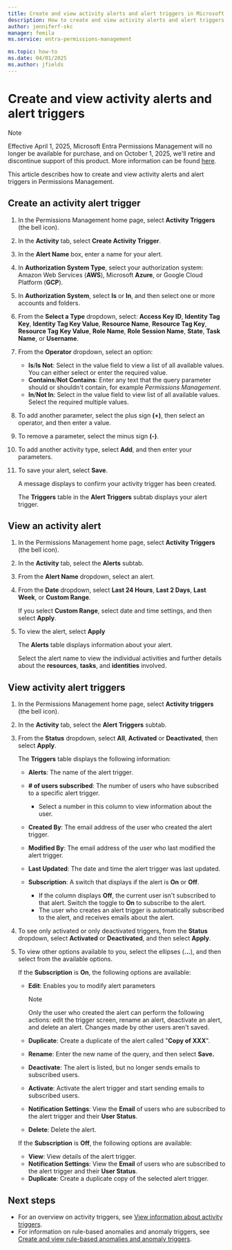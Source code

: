 ```yaml
---
title: Create and view activity alerts and alert triggers in Microsoft Entra Permissions Management
description: How to create and view activity alerts and alert triggers in Microsoft Entra Permissions Management.
author: jenniferf-skc
manager: femila
ms.service: entra-permissions-management

ms.topic: how-to
ms.date: 04/01/2025
ms.author: jfields
---
```


# Create and view activity alerts and alert triggers

> [!NOTE]
> Effective April 1, 2025, Microsoft Entra Permissions Management will no longer be available for purchase, and on October 1, 2025, we'll retire and discontinue support of this product. More information can be found [here](aka.ms/MEPMretire).

This article describes how to create and view activity alerts and alert triggers in Permissions Management.

## Create an activity alert trigger

1. In the Permissions Management home page, select **Activity Triggers** (the bell icon).
1. In the **Activity** tab, select **Create Activity Trigger**.
1. In the **Alert Name** box, enter a name for your alert.
1. In **Authorization System Type**, select your authorization system: Amazon Web Services (**AWS**), Microsoft **Azure**, or Google Cloud Platform (**GCP**).
1. In **Authorization System**, select **Is** or **In**, and then select one or more accounts and folders.
1. From the **Select a Type** dropdown, select: **Access Key ID**, **Identity Tag Key**, **Identity Tag Key Value**, **Resource Name**, **Resource Tag Key**,  **Resource Tag Key Value**, **Role Name**, **Role Session Name**, **State**, **Task Name**, or **Username**.
1. From the **Operator** dropdown, select an option:

    - **Is**/**Is Not**: Select in the value field to view a list of all available values. You can either select or enter the required value.
    - **Contains**/**Not Contains**: Enter any text that the query parameter should or shouldn't contain, for example *Permissions Management*.
    - **In**/**Not In**: Select in the value field to view list of all available values. Select the required multiple values.

1. To add another parameter, select the plus sign **(+)**, then select an operator, and then enter a value.
1. To remove a parameter, select the minus sign **(-)**.
1. To add another activity type, select **Add**, and then enter your parameters.
1. To save your alert, select **Save**.

    A message displays to confirm your activity trigger has been created.

    The **Triggers** table in the **Alert Triggers** subtab displays your alert trigger.

## View an activity alert

1. In the Permissions Management home page, select **Activity Triggers** (the bell icon).
1. In the **Activity** tab, select the **Alerts** subtab.
1. From the **Alert Name** dropdown, select an alert.
1. From the **Date** dropdown, select **Last 24 Hours**, **Last 2 Days**, **Last Week**, or **Custom Range**.

    If you select **Custom Range**, select date and time settings, and then select **Apply**.
1. To view the alert, select **Apply**

    The **Alerts** table displays information about your alert.

    Select the alert name to view the individual activities and further details about the **resources**, **tasks**, and **identities** involved.


## View activity alert triggers

1. In the Permissions Management home page, select **Activity triggers** (the bell icon).
1. In the **Activity** tab, select the **Alert Triggers** subtab.
1. From the **Status** dropdown, select **All**, **Activated** or **Deactivated**, then select **Apply**.

    The **Triggers** table displays the following information:

    - **Alerts**: The name of the alert trigger.
    - **# of users subscribed**: The number of users who have subscribed to a specific alert trigger.

        - Select a number in this column to view information about the user.

    - **Created By**: The email address of the user who created the alert trigger.
    - **Modified By**: The email address of the user who last modified the alert trigger.
    - **Last Updated**: The date and time the alert trigger was last updated.
    - **Subscription**: A switch that displays if the alert is **On** or **Off**.

         - If the column displays **Off**, the current user isn't subscribed to that alert. Switch the toggle to **On** to subscribe to the alert.
         - The user who creates an alert trigger is automatically subscribed to the alert, and receives emails about the alert.

1. To see only activated or only deactivated triggers, from the **Status** dropdown, select **Activated** or **Deactivated**, and then select **Apply**.

1. To view other options available to you, select the ellipses (**...**), and then select from the available options.

    If the **Subscription** is **On**, the following options are available:

    - **Edit**: Enables you to modify alert parameters

       > [!NOTE]
         > Only the user who created the alert can perform the following actions: edit the trigger screen, rename an alert, deactivate an alert, and delete an alert. Changes made by other users aren't saved.

    - **Duplicate**: Create a duplicate of the alert called "**Copy of XXX**".
    - **Rename**: Enter the new name of the query, and then select **Save.**
    - **Deactivate**: The alert is listed, but no longer sends emails to subscribed users.
    - **Activate**: Activate the alert trigger and start sending emails to subscribed users.
    - **Notification Settings**: View the **Email** of users who are subscribed to the alert trigger and their **User Status**.
    - **Delete**: Delete the alert.

    If the **Subscription** is **Off**, the following options are available:
    - **View**: View  details of the alert trigger.
    - **Notification Settings**: View the **Email** of users who are subscribed to the alert trigger and their **User Status**.
    - **Duplicate**: Create a duplicate copy of the selected alert trigger.




## Next steps

- For an overview on activity triggers, see [View information about activity triggers](ui-triggers.md).
- For information on rule-based anomalies and anomaly triggers, see [Create and view rule-based anomalies and anomaly triggers](product-rule-based-anomalies.md).
